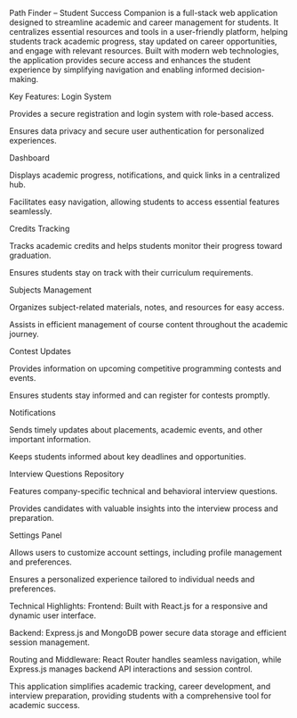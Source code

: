 Path Finder – Student Success Companion is a full-stack web application designed to streamline academic and career management for students. It centralizes essential resources and tools in a user-friendly platform, helping students track academic progress, stay updated on career opportunities, and engage with relevant resources. Built with modern web technologies, the application provides secure access and enhances the student experience by simplifying navigation and enabling informed decision-making.

Key Features:
Login System

Provides a secure registration and login system with role-based access.

Ensures data privacy and secure user authentication for personalized experiences.

Dashboard

Displays academic progress, notifications, and quick links in a centralized hub.

Facilitates easy navigation, allowing students to access essential features seamlessly.

Credits Tracking

Tracks academic credits and helps students monitor their progress toward graduation.

Ensures students stay on track with their curriculum requirements.

Subjects Management

Organizes subject-related materials, notes, and resources for easy access.

Assists in efficient management of course content throughout the academic journey.

Contest Updates

Provides information on upcoming competitive programming contests and events.

Ensures students stay informed and can register for contests promptly.

Notifications

Sends timely updates about placements, academic events, and other important information.

Keeps students informed about key deadlines and opportunities.

Interview Questions Repository

Features company-specific technical and behavioral interview questions.

Provides candidates with valuable insights into the interview process and preparation.

Settings Panel

Allows users to customize account settings, including profile management and preferences.

Ensures a personalized experience tailored to individual needs and preferences.

Technical Highlights:
Frontend: Built with React.js for a responsive and dynamic user interface.

Backend: Express.js and MongoDB power secure data storage and efficient session management.

Routing and Middleware: React Router handles seamless navigation, while Express.js manages backend API interactions and session control.

This application simplifies academic tracking, career development, and interview preparation, providing students with a comprehensive tool for academic success.

